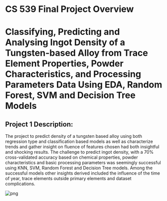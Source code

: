 # CS 539 Final Project Overview

# Classifying, Predicting and Analysing Ingot Density of a Tungsten-based Alloy from Trace Element Properties, Powder Characteristics, and Processing Parameters Data Using EDA, Random Forest, SVM and Decision Tree Models

## Project 1 Description: 

The project to predict density of a tungsten based alloy using both regression type and classification based models as well as characterize trends and gather insight on fluence of features chosen had both insightful and shocking results. The challenge to predict ingot density, with a 70% cross-validated accuracy based on chemical properties, powder characteristics and basic processing parameters was seemingly successful using KNN, SVM, Random Forest and Decision Tree models. Among the successful models other insights derived included the influence of the time of year, trace elements outside primary elements and dataset complications.


![png](https://github.com/GitMooreHub/Moore_Data_Science_Portfolio/blob/main/images/lh%20finishing%20detaielr.PNG)


